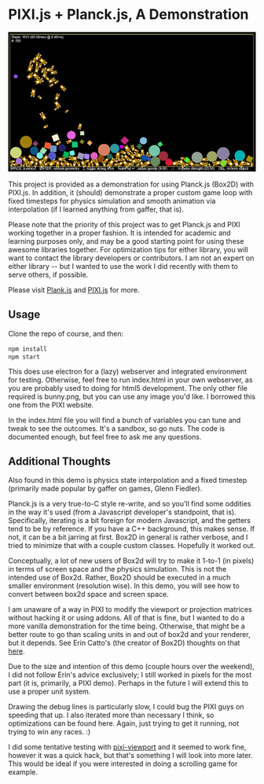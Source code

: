 # PIXI.js + Planck.js, A Demonstration

![pixi+planck](https://github.com/dacatchman/pixi-planckjs-demo/blob/master/screenshot.png)

This project is provided as a demonstration for using Planck.js (Box2D) with PIXI.js.  In addition, it (should) demonstrate a proper custom game loop with fixed timesteps for physics simulation and smooth animation via interpolation (if I learned anything from gaffer, that is).

Please note that the priority of this project was to get Planck.js and PIXI working together in a proper fashion.  It is intended for academic and learning purposes only, and may be a good starting point for using these awesome libraries together.  For optimization tips for either library, you will want to contact the library developers or contributors.  I am not an expert on either library -- but I wanted to use the work I did recently with them to serve others, if possible.

Please visit [Plank.js](https://github.com/shakiba/planck.js/) and [PIXI.js](https://github.com/pixijs/pixi.js) for more.

## Usage

Clone the repo of course, and then:

```
npm install
npm start
```

This does use electron for a (lazy) webserver and integrated environment for testing.  Otherwise, feel free to run index.html in your own webserver, as you are probably used to doing for html5 development.  The only other file required is bunny.png, but you can use any image you'd like.  I borrowed this one from the PIXI website.

In the index.html file you will find a bunch of variables you can tune and tweak to see the outcomes.  It's a sandbox, so go nuts.  The code is documented enough, but feel free to ask me any questions.

## Additional Thoughts

Also found in this demo is physics state interpolation and a fixed timestep (primarily made popular by gaffer on games, Glenn Fiedler).

Planck.js is a very true-to-C style re-write, and so you'll find some oddities in the way it's used (from a Javascript developer's standpoint, that is).  Specifically, iterating is a bit foreign for modern Javascript, and the getters tend to be by reference.  If you have a C++ background, this makes sense.  If not, it can be a bit jarring at first.  Box2D in general is rather verbose, and I tried to minimize that with a couple custom classes.  Hopefully it worked out.

Conceptually, a lot of new users of Box2d will try to make it 1-to-1 (in pixels) in terms of screen space and the physics simulation.  This is not the intended use of Box2d.  Rather, Box2D should be executed in a much smaller environment (resolution wise).  In this demo, you will see how to convert between box2d space and screen space.

I am unaware of a way in PIXI to modify the viewport or projection matrices without hacking it or using addons.  All of that is fine, but I wanted to do a more vanilla demonstration for the time being.  Otherwise, that might be a better route to go than scaling units in and out of box2d and your renderer, but it depends.  See Erin Catto's (the creator of Box2D) thoughts on that [here](https://box2d.org/2011/12/pixels/).

Due to the size and intention of this demo (couple hours over the weekend), I did not follow Erin's advice exclusively; I still worked in pixels for the most part (it is, primarily, a PIXI demo).  Perhaps in the future I will extend this to use a proper unit system.

Drawing the debug lines is particularly slow, I could bug the PIXI guys on speeding that up.  I also iterated more than necessary I think, so optimizations can be found here.  Again, just trying to get it running, not trying to win any races. :)

I did some tentative testing with [pixi-viewport](https://github.com/davidfig/pixi-viewport/) and it seemed to work fine, however it was a quick hack, but that's something I will look into more later.  This would be ideal if you were interested in doing a scrolling game for example.